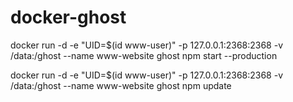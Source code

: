 # docker-ghost

docker run -d -e "UID=$(id www-user)" -p 127.0.0.1:2368:2368 -v /data:/ghost --name www-website ghost npm start --production

docker run -d -e "UID=$(id www-user)" -p 127.0.0.1:2368:2368 -v /data:/ghost --name www-website ghost npm update
